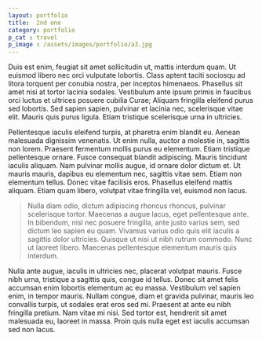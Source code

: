 ```yaml
---
layout: portfolio
title: 	2nd one
category: portfolio
p_cat : travel
p_image : /assets/images/portfolio/a3.jpg
---
```


Duis est enim, feugiat sit amet sollicitudin ut, mattis interdum quam. Ut euismod libero nec orci vulputate lobortis. Class aptent taciti sociosqu ad litora torquent per conubia nostra, per inceptos himenaeos. Phasellus sit amet nisi at tortor lacinia sodales. Vestibulum ante ipsum primis in faucibus orci luctus et ultrices posuere cubilia Curae; Aliquam fringilla eleifend purus sed lobortis. Sed sapien sapien, pulvinar et lacinia nec, scelerisque vitae elit. Mauris quis purus ligula. Etiam tristique scelerisque urna in ultricies. 

Pellentesque iaculis eleifend turpis, at pharetra enim blandit eu. Aenean malesuada dignissim venenatis. Ut enim nulla, auctor a molestie in, sagittis non lorem. Praesent fermentum mollis purus eu elementum. Etiam tristique pellentesque ornare. Fusce consequat blandit adipiscing. Mauris tincidunt iaculis aliquam. Nam pulvinar mollis augue, id ornare dolor dictum et. Ut mauris mauris, dapibus eu elementum nec, sagittis vitae sem. Etiam non elementum tellus. Donec vitae facilisis eros. Phasellus eleifend mattis aliquam. Etiam quam libero, volutpat vitae fringilla vel, euismod non lacus. 

> Nulla diam odio, dictum adipiscing rhoncus rhoncus, pulvinar scelerisque tortor. Maecenas a augue lacus, eget pellentesque ante. In bibendum, nisl nec posuere fringilla, ante justo varius sem, sed dictum leo sapien eu quam. Vivamus varius odio quis elit iaculis a sagittis dolor ultricies. Quisque ut nisi ut nibh rutrum commodo. Nunc ut laoreet libero. Maecenas pellentesque elementum mauris quis interdum.

Nulla ante augue, iaculis in ultricies nec, placerat volutpat mauris. Fusce nibh urna, tristique a sagittis quis, congue id tellus. Donec sit amet felis accumsan enim lobortis elementum ac eu massa. Vestibulum vel sapien enim, in tempor mauris. Nullam congue, diam et gravida pulvinar, mauris leo convallis turpis, ut sodales erat eros sed mi. Praesent at ante eu nibh fringilla pretium. Nam vitae mi nisi. Sed tortor est, hendrerit sit amet malesuada eu, laoreet in massa. Proin quis nulla eget est iaculis accumsan sed non lacus.